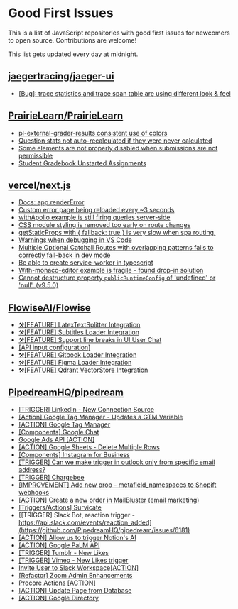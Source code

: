 # Good First Issues

This is a list of JavaScript repositories with good first issues for newcomers to open source. Contributions are welcome!

This list gets updated every day at midnight.

## [jaegertracing/jaeger-ui](https://github.com/jaegertracing/jaeger-ui)

- [[Bug]: trace statistics and trace span table are using different look & feel](https://github.com/jaegertracing/jaeger-ui/issues/1181)

## [PrairieLearn/PrairieLearn](https://github.com/PrairieLearn/PrairieLearn)

- [pl-external-grader-results consistent use of colors](https://github.com/PrairieLearn/PrairieLearn/issues/7536)
- [Question stats not auto-recalculated if they were never calculated](https://github.com/PrairieLearn/PrairieLearn/issues/2238)
- [Some elements are not properly disabled when submissions are not permissible](https://github.com/PrairieLearn/PrairieLearn/issues/5540)
- [Student Gradebook Unstarted Assignments](https://github.com/PrairieLearn/PrairieLearn/issues/2166)

## [vercel/next.js](https://github.com/vercel/next.js)

- [Docs: app.renderError ](https://github.com/vercel/next.js/issues/32562)
- [Custom error page being reloaded every ~3 seconds](https://github.com/vercel/next.js/issues/10024)
- [withApollo example is still firing queries server-side](https://github.com/vercel/next.js/issues/18313)
- [CSS module styling is removed too early on route changes](https://github.com/vercel/next.js/issues/17464)
- [getStaticProps with { fallback: true } is very slow when spa routing.](https://github.com/vercel/next.js/issues/13751)
- [Warnings when debugging in VS Code](https://github.com/vercel/next.js/issues/24349)
- [Multiple Optional Catchall Routes with overlapping patterns fails to correctly fall-back in dev mode](https://github.com/vercel/next.js/issues/17367)
- [Be able to create service-worker in typescript](https://github.com/vercel/next.js/issues/33863)
- [With-monaco-editor example is fragile - found drop-in solution](https://github.com/vercel/next.js/issues/25263)
- [Cannot destructure property `publicRuntimeConfig` of 'undefined' or 'null'. (v9.5.0)](https://github.com/vercel/next.js/issues/15568)

## [FlowiseAI/Flowise](https://github.com/FlowiseAI/Flowise)

- [⚒️[FEATURE] LatexTextSplitter Integration](https://github.com/FlowiseAI/Flowise/issues/226)
- [⚒️[FEATURE] Subtitles Loader Integration](https://github.com/FlowiseAI/Flowise/issues/224)
- [⚒️[FEATURE] Support line breaks in UI User Chat ](https://github.com/FlowiseAI/Flowise/issues/220)
- [[API input configuration]](https://github.com/FlowiseAI/Flowise/issues/261)
- [⚒️[FEATURE] Gitbook Loader Integration](https://github.com/FlowiseAI/Flowise/issues/223)
- [⚒️[FEATURE] Figma Loader Integration](https://github.com/FlowiseAI/Flowise/issues/225)
- [⚒️[FEATURE] Qdrant VectorStore Integration](https://github.com/FlowiseAI/Flowise/issues/221)

## [PipedreamHQ/pipedream](https://github.com/PipedreamHQ/pipedream)

- [[TRIGGER] LinkedIn - New Connection Source](https://github.com/PipedreamHQ/pipedream/issues/6846)
- [[Action] Google Tag Manager - Updates a GTM Variable](https://github.com/PipedreamHQ/pipedream/issues/5050)
- [[ACTION] Google Tag Manager](https://github.com/PipedreamHQ/pipedream/issues/6841)
- [[Components] Google Chat](https://github.com/PipedreamHQ/pipedream/issues/6807)
- [Google Ads API [ACTION]](https://github.com/PipedreamHQ/pipedream/issues/821)
- [[ACTION] Google Sheets - Delete Multiple Rows](https://github.com/PipedreamHQ/pipedream/issues/6804)
- [[Components] Instagram for Business](https://github.com/PipedreamHQ/pipedream/issues/6806)
- [[TRIGGER] Can we make trigger in outlook only from specific email address?](https://github.com/PipedreamHQ/pipedream/issues/6793)
- [[TRIGGER] Chargebee](https://github.com/PipedreamHQ/pipedream/issues/6625)
- [[IMPROVEMENT] Add new prop - metafield_namespaces to Shopift webhooks](https://github.com/PipedreamHQ/pipedream/issues/6671)
- [[ACTION] Create a new order in MailBluster (email marketing)](https://github.com/PipedreamHQ/pipedream/issues/6638)
- [[Triggers/Actions] Survicate](https://github.com/PipedreamHQ/pipedream/issues/6600)
- [[TRIGGER] Slack Bot, reaction trigger - https://api.slack.com/events/reaction_added](https://github.com/PipedreamHQ/pipedream/issues/6181)
- [[ACTION] Allow us to trigger Notion's AI](https://github.com/PipedreamHQ/pipedream/issues/6587)
- [[ACTION] Google PaLM API](https://github.com/PipedreamHQ/pipedream/issues/6573)
- [[TRIGGER] Tumblr - New Likes](https://github.com/PipedreamHQ/pipedream/issues/6585)
- [[TRIGGER] Vimeo - New Likes trigger](https://github.com/PipedreamHQ/pipedream/issues/6584)
- [Invite User to Slack Workspace[ACTION]](https://github.com/PipedreamHQ/pipedream/issues/3927)
- [[Refactor] Zoom Admin Enhancements](https://github.com/PipedreamHQ/pipedream/issues/6516)
- [Procore Actions [ACTION]](https://github.com/PipedreamHQ/pipedream/issues/6373)
- [[ACTION] Update Page from Database](https://github.com/PipedreamHQ/pipedream/issues/6161)
- [[ACTION] Google Directory](https://github.com/PipedreamHQ/pipedream/issues/6302)


